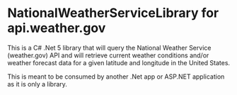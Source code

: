 # NationalWeatherServiceLibrary for api.weather.gov
This is a C# .Net 5 library that will query the National Weather Service (weather.gov) API and will retrieve current weather conditions and/or weather forecast data for a given latitude and longitude in the United States.

This is meant to be consumed by another .Net app or ASP.NET application as it is only a library.
